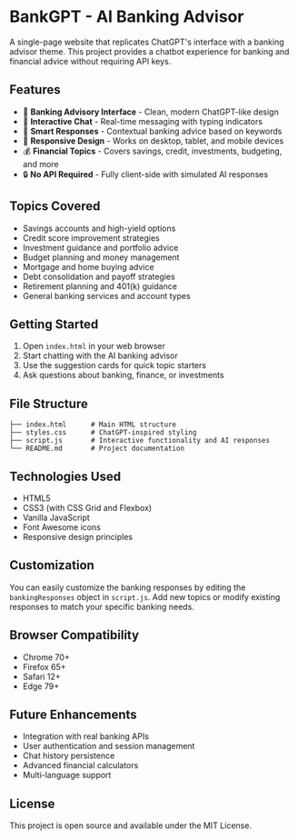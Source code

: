 # BankGPT - AI Banking Advisor

A single-page website that replicates ChatGPT's interface with a banking advisor theme. This project provides a chatbot experience for banking and financial advice without requiring API keys.

## Features

- 🏦 **Banking Advisory Interface** - Clean, modern ChatGPT-like design
- 💬 **Interactive Chat** - Real-time messaging with typing indicators
- 🎯 **Smart Responses** - Contextual banking advice based on keywords
- 📱 **Responsive Design** - Works on desktop, tablet, and mobile devices
- 💰 **Financial Topics** - Covers savings, credit, investments, budgeting, and more
- 🔒 **No API Required** - Fully client-side with simulated AI responses

## Topics Covered

- Savings accounts and high-yield options
- Credit score improvement strategies
- Investment guidance and portfolio advice
- Budget planning and money management
- Mortgage and home buying advice
- Debt consolidation and payoff strategies
- Retirement planning and 401(k) guidance
- General banking services and account types

## Getting Started

1. Open `index.html` in your web browser
2. Start chatting with the AI banking advisor
3. Use the suggestion cards for quick topic starters
4. Ask questions about banking, finance, or investments

## File Structure

```
├── index.html      # Main HTML structure
├── styles.css      # ChatGPT-inspired styling
├── script.js       # Interactive functionality and AI responses
└── README.md       # Project documentation
```

## Technologies Used

- HTML5
- CSS3 (with CSS Grid and Flexbox)
- Vanilla JavaScript
- Font Awesome icons
- Responsive design principles

## Customization

You can easily customize the banking responses by editing the `bankingResponses` object in `script.js`. Add new topics or modify existing responses to match your specific banking needs.

## Browser Compatibility

- Chrome 70+
- Firefox 65+
- Safari 12+
- Edge 79+

## Future Enhancements

- Integration with real banking APIs
- User authentication and session management
- Chat history persistence
- Advanced financial calculators
- Multi-language support

## License

This project is open source and available under the MIT License.